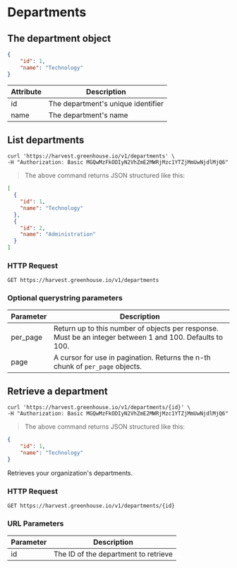 # Departments

## The department object

```json
{
	"id": 1,
	"name": "Technology"
}
```

| Attribute | Description |
|-----------|-------------|
| id | The department's unique identifier |
| name | The department's name

## List departments

```shell
curl 'https://harvest.greenhouse.io/v1/departments' \
-H "Authorization: Basic MGQwMzFkODIyN2VhZmE2MWRjMzc1YTZjMmUwNjdlMjQ6"
```

> The above command returns JSON structured like this:

```json
[
  {
    "id": 1,
    "name": "Technology"
  },
  {
    "id": 2,
    "name": "Administration"
  }
]
```

### HTTP Request

`GET https://harvest.greenhouse.io/v1/departments`

### Optional querystring parameters

| Parameter | Description |
|-----------|-------------|
| per_page | Return up to this number of objects per response.  Must be an integer between 1 and 100.  Defaults to 100.
| page | A cursor for use in pagination.  Returns the n-th chunk of `per_page` objects.

## Retrieve a department

```shell
curl 'https://harvest.greenhouse.io/v1/departments/{id}' \
-H "Authorization: Basic MGQwMzFkODIyN2VhZmE2MWRjMzc1YTZjMmUwNjdlMjQ6"
```

> The above command returns JSON structured like this:

```json
{
	"id": 1,
	"name": "Technology"
}
```

Retrieves your organization's departments.

### HTTP Request

`GET https://harvest.greenhouse.io/v1/departments/{id}`

### URL Parameters

Parameter | Description
--------- | -----------
id | The ID of the department to retrieve
